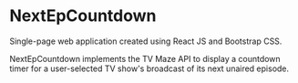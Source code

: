 # NextEpCountdown
Single-page web application created using React JS and Bootstrap CSS. 

NextEpCountdown implements the TV Maze API to display a countdown timer for a user-selected TV show's broadcast of its next unaired episode.